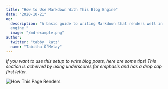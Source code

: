 ```yaml
---
title: "How to Use Markdown With This Blog Engine"
date: "2020-10-21"
og:
  description: "A basic guide to writing Markdown that renders well in this
  engine."
  image: "/md-example.png"
author:
  twitter: "tabby__katz"
  name: "Tabitha O'Melay"
---
```


_If you want to use this setup to write blog posts, here are some tips! This
section is acheived by using underscores for emphasis and has a drop cap first
letter._

![How This Page Renders](/md-example.png)
<!--stackedit_data:
eyJoaXN0b3J5IjpbMTYwNzI3MzI1N119
-->